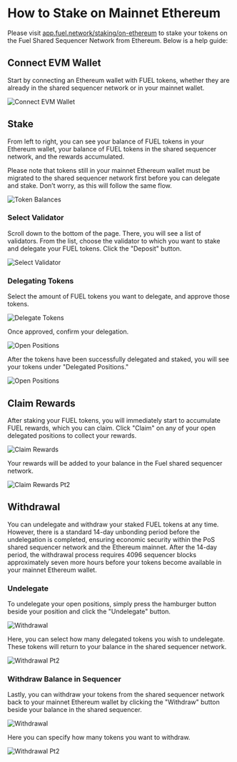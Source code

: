 # How to Stake on Mainnet Ethereum

Please visit [app.fuel.network/staking/on-ethereum](https://app.fuel.network/staking/on-ethereum) to stake your tokens on the Fuel Shared Sequencer Network from Ethereum. Below is a help guide:

## Connect EVM Wallet

Start by connecting an Ethereum wallet with FUEL tokens, whether they are already in the shared sequencer network or in your mainnet wallet.

![Connect EVM Wallet](https://raw.githubusercontent.com/FuelLabs/fuel-token-overview/refs/heads/main/assets/how-to-stake-mainnet-ethereum/1-connect-evm-wallet.png)

## Stake

From left to right, you can see your balance of FUEL tokens in your Ethereum wallet, your balance of FUEL tokens in the shared sequencer network, and the rewards accumulated.

Please note that tokens still in your mainnet Ethereum wallet must be migrated to the shared sequencer network first before you can delegate and stake. Don’t worry, as this will follow the same flow.

![Token Balances](https://raw.githubusercontent.com/FuelLabs/fuel-token-overview/refs/heads/main/assets/how-to-stake-mainnet-ethereum/2-token-balances.png)

### Select Validator

Scroll down to the bottom of the page. There, you will see a list of validators. From the list, choose the validator to which you want to stake and delegate your FUEL tokens. Click the "Deposit" button.

![Select Validator](https://raw.githubusercontent.com/FuelLabs/fuel-token-overview/refs/heads/main/assets/how-to-stake-mainnet-ethereum/3-select-validator.png)

### Delegating Tokens

Select the amount of FUEL tokens you want to delegate, and approve those tokens.

![Delegate Tokens](https://raw.githubusercontent.com/FuelLabs/fuel-token-overview/refs/heads/main/assets/how-to-stake-mainnet-ethereum/4-delegation-amount.png)

Once approved, confirm your delegation.

![Open Positions](https://raw.githubusercontent.com/FuelLabs/fuel-token-overview/refs/heads/main/assets/how-to-stake-mainnet-ethereum/5-confirm-delegation.png)

After the tokens have been successfully delegated and staked, you will see your tokens under "Delegated Positions."

![Open Positions](https://raw.githubusercontent.com/FuelLabs/fuel-token-overview/refs/heads/main/assets/how-to-stake-mainnet-ethereum/5.5-open-delegated-positions.png)

## Claim Rewards

After staking your FUEL tokens, you will immediately start to accumulate FUEL rewards, which you can claim. Click "Claim" on any of your open delegated positions to collect your rewards.

![Claim Rewards](https://raw.githubusercontent.com/FuelLabs/fuel-token-overview/refs/heads/main/assets/how-to-stake-mainnet-ethereum/6-claim-rewards.png)

Your rewards will be added to your balance in the Fuel shared sequencer network.

![Claim Rewards Pt2](https://raw.githubusercontent.com/FuelLabs/fuel-token-overview/refs/heads/main/assets/how-to-stake-mainnet-ethereum/7-claim-rewards-pt2.png)

## Withdrawal

You can undelegate and withdraw your staked FUEL tokens at any time. However, there is a standard 14-day unbonding period before the undelegation is completed, ensuring economic security within the PoS shared sequencer network and the Ethereum mainnet. After the 14-day period, the withdrawal process requires 4096 sequencer blocks approximately seven more hours before your tokens become available in your mainnet Ethereum wallet.

### Undelegate

To undelegate your open positions, simply press the hamburger button beside your position and click the "Undelegate" button.

![Withdrawal](https://raw.githubusercontent.com/FuelLabs/fuel-token-overview/refs/heads/main/assets/how-to-stake-mainnet-ethereum/8-undelegate.png)

Here, you can select how many delegated tokens you wish to undelegate. These tokens will return to your balance in the shared sequencer network.

![Withdrawal Pt2](https://raw.githubusercontent.com/FuelLabs/fuel-token-overview/refs/heads/main/assets/how-to-stake-mainnet-ethereum/9-undelegate-pt2.png)

### Withdraw Balance in Sequencer

Lastly, you can withdraw your tokens from the shared sequencer network back to your mainnet Ethereum wallet by clicking the "Withdraw" button beside your balance in the shared sequencer.

![Withdrawal](https://raw.githubusercontent.com/FuelLabs/fuel-token-overview/refs/heads/main/assets/how-to-stake-mainnet-ethereum/10-withdrawal.png)

Here you can specify how many tokens you want to withdraw.

![Withdrawal Pt2](https://raw.githubusercontent.com/FuelLabs/fuel-token-overview/refs/heads/main/assets/how-to-stake-mainnet-ethereum/10.5-withdrawal-pt2.png)
